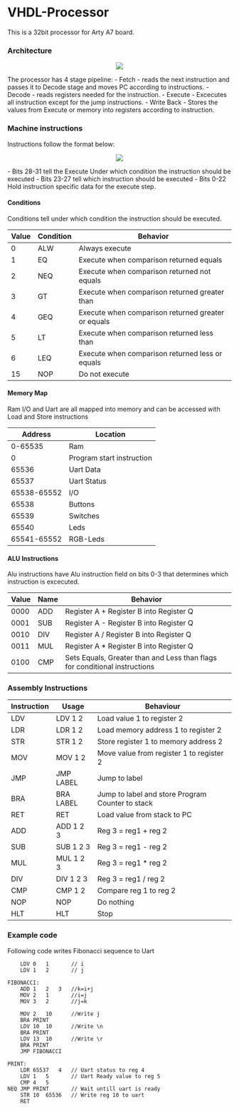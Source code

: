 # VHDL-Processor
This is a 32bit processor for Arty A7 board.

### Architecture
<p align="center">
<img align="center" src="https://i.imgur.com/kyv1L7P.png">
</p>
The processor has 4 stage pipeline:
- Fetch - reads the next instruction and passes it to Decode stage and moves PC according to instructions.
- Decode - reads registers needed for the instruction.
- Execute - Excecutes all instruction except for the jump instructions.
- Write Back - Stores the values from Execute or memory into registers according to instruction.

### Machine instructions
Instructions follow the format below:
<p align="center">
<img align="center" src="https://i.imgur.com/n77xAZo.png">
</p>
 - Bits 28-31 tell the Execute Under which condition the instruction should be executed
 - Bits 23-27 tell which instruction should be executed
 - Bits 0-22 Hold instruction specific data for the execute step.

#### Conditions
Conditions tell under which condition the instruction should be executed.

|Value|Condition|Behavior|
|------|-----------|--------|
|0|ALW|Always execute|
|1|EQ|Execute when comparison returned equals|
|2|NEQ|Execute when comparison returned not equals|
|3|GT|Execute when comparison returned greater than|
|4|GEQ|Execute when comparison returned greater or equals|
|5|LT|Execute when comparison returned less than|
|6|LEQ|Execute when comparison returned less or equals|
|15|NOP|Do not execute|

#### Memory Map
Ram I/O and Uart are all mapped into memory and can be accessed with Load and Store instructions

|Address|Location|
|------|---------|
|0-65535|Ram|
|0|Program start instruction|
|65536|Uart Data|
|65537|Uart Status|
|65538-65552|I/O|
|65538|Buttons|
|65539|Switches|
|65540|Leds|
|65541-65552|RGB-Leds|

#### ALU Instructions
Alu instructions have Alu instruction field on bits 0-3 that determines which instruction is excecuted.

|Value|Name|Behavior|
|-----|----|--------|
|0000|ADD|Register A + Register B into Register Q|
|0001|SUB|Register A - Register B into Register Q|
|0010|DIV|Register A / Register B into Register Q|
|0011|MUL|Register A * Register B into Register Q|
|0100|CMP|Sets Equals, Greater than and Less than flags for conditional instructions|


### Assembly Instructions
|Instruction|Usage|Behaviour|
|-----------|-----|---------|
|LDV|LDV 1 2|Load value 1 to register 2|
|LDR|LDR 1 2|Load memory address 1 to register 2|
|STR|STR 1 2|Store register 1 to memory address 2|
|MOV|MOV 1 2|Move value from register 1 to register 2|
|JMP|JMP LABEL|Jump to label|
|BRA|BRA LABEL|Jump to label and store Program Counter to stack|
|RET|RET| Load value from stack to PC|
|ADD|ADD 1 2 3|Reg 3 = reg1 + reg 2|
|SUB|SUB 1 2 3|Reg 3 = reg1 - reg 2|
|MUL|MUL 1 2 3|Reg 3 = reg1 * reg 2|
|DIV|DIV 1 2 3|Reg 3 = reg1 / reg 2|
|CMP|CMP 1 2|Compare reg 1 to reg 2|
|NOP|NOP|Do nothing|
|HLT|HLT|Stop|

### Example code
Following code writes Fibonacci sequence to Uart

```
	LDV	0	1		// i
	LDV	1	2		// j

FIBONACCI:
	ADD	1	2	3	//k=i+j
	MOV	2	1		//i=j
	MOV	3	2		//j=k

	MOV	2	10		//Write j
	BRA PRINT
	LDV	10	10		//Write \n
	BRA PRINT
	LDV	13	10		//Write \r
	BRA PRINT
	JMP	FIBONACCI

PRINT:
	LDR	65537	4	// Uart status to reg 4
	LDV	1	5		// Uart Ready value to reg 5
	CMP	4	5
NEQ	JMP	PRINT		// Wait untill uart is ready
	STR	10	65536	// Write reg 10 to uart
	RET
```